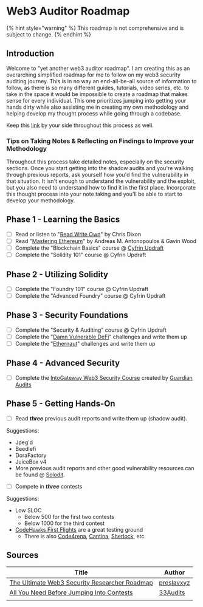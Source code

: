 # Web3 Auditor Roadmap

{% hint style="warning" %}
This roadmap is not comprehensive and is subject to change.
{% endhint %}

## Introduction

Welcome to "yet another web3 auditor roadmap". I am creating this as an overarching simplified roadmap for me to follow on my web3 security auditing journey. This is in no way an end-all-be-all source of information to follow, as there is so many different guides, tutorials, video series, etc. to take in the space it would be impossible to create a roadmap that makes sense for every individual. This one prioritizes jumping into getting your hands dirty while also assisting me in creating my own methodology and helping develop my thought process while going through a codebase.

Keep this [link](https://solidity-by-example.org/) by your side throughout this process as well.

### Tips on Taking Notes & Reflecting on Findings to Improve your Methodology

Throughout this process take detailed notes, especially on the security sections. Once you start getting into the shadow audits and you're walking through previous reports, ask yourself how you'd find the vulnerability in that situation. It isn't enough to understand the vulnerability and the exploit, but you also need to understand how to find it in the first place. Incorporate this thought process into your note taking and you'll be able to start to develop your methodology.

## Phase 1 - Learning the Basics

* [ ] Read or listen to "[Read Write Own](https://readwriteown.com/)" by Chris Dixon
* [ ] Read "[Mastering Ethereum](https://aantonop.com/books/mastering-ethereum/)" by Andreas M. Antonopoulos & Gavin Wood
* [ ] Complete the "Blockchain Basics" course @ [Cyfrin Updraft](https://updraft.cyfrin.io/dashboard)
* [ ] Complete the "Solidity 101" course @ Cyfrin Updraft

## Phase 2 - Utilizing Solidity

* [ ] Complete the "Foundry 101" course @ Cyfrin Updraft
* [ ] Complete the "Advanced Foundry" course @ Cyfrin Updraft

## Phase 3 - Security Foundations

* [ ] Complete the "Security & Auditing" course @ Cyfrin Updraft
* [ ] Complete the "[Damn Vulnerable DeFi](https://www.damnvulnerabledefi.xyz/)" challenges and write them up
* [ ] Complete the "[Ethernaut](https://ethernaut.openzeppelin.com/)" challenges and write them up

## Phase 4 - Advanced Security

* [ ] Complete the [IntoGateway Web3 Security Course](https://guardianaudits.notion.site/Gateway-Free-Web3-Security-Course-574f4d819c144d7895cda6d61ba26503) created by [Guardian Audits](https://guardianaudits.com/)

## Phase 5 - Getting Hands-On

* [ ] Read _**three**_ previous audit reports and write them up (shadow audit).

Suggestions:

* Jpeg'd
* Beedlefi
* DoraFactory
* JuiceBox v4
* More previous audit reports and other good vulnerability resources can be found @ [Solodit](https://solodit.xyz/).

<!---->

* [ ] Compete in _**three**_ contests

Suggestions:

* Low SLOC
  * Below 500 for the first two contests
  * Below 1000 for the third contest
* [CodeHawks First Flights](https://codehawks.cyfrin.io/first-flights?community-judging=true\&ended=true\&judging=true\&live=true\&sort=endDate\&upcoming=true) are a great testing ground
  * There is also [Code4rena](https://code4rena.com/), [Cantina](https://cantina.xyz/welcome), [Sherlock](https://www.sherlock.xyz/), etc.

## Sources

| Title                                                                                                           | Author                                          |
| --------------------------------------------------------------------------------------------------------------- | ----------------------------------------------- |
| [The Ultimate Web3 Security Researcher Roadmap](https://github.com/preslavxyz/Web3-Security-Researcher-Roadmap) | [preslavxyz](https://github.com/preslavxyz)     |
| [All You Need Before Jumping Into Contests](https://twitter.com/solidityauditor/status/1716181065881002350)     | [33Audits](https://twitter.com/solidityauditor) |
|                                                                                                                 |                                                 |
